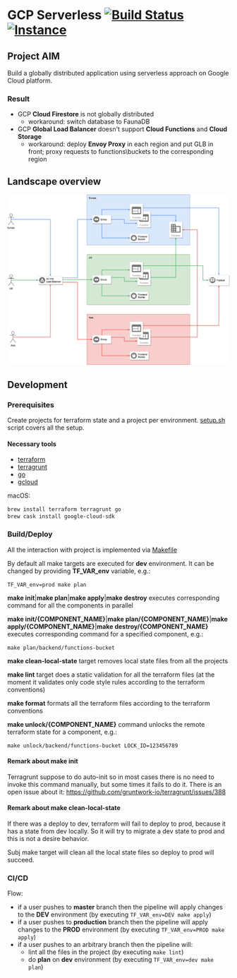 # GCP Serverless [![Build Status](https://github.com/slamdev/gcp-serverless/workflows/deploy/badge.svg)](https://github.com/slamdev/gcp-serverless/actions?query=workflow%3Adeploy) [![Instance](https://img.shields.io/uptimerobot/status/m784066675-cecccf2199b268abfefca2c4)](https://dev.gcp-serverless.slamdev.net)

## Project AIM

Build a globally distributed application using serverless approach on Google Cloud platform.

### Result

- GCP **Cloud Firestore** is not globally distributed
  * workaround: switch database to FaunaDB
- GCP **Global Load Balancer** doesn't support **Cloud Functions** and **Cloud Storage**
  * workaround: deploy **Envoy Proxy** in each region and put GLB in front; proxy requests to functions\buckets to the corresponding region

## Landscape overview 

![diagram](/etc/diagram.png?raw=true "Diagram")

## Development

### Prerequisites

Create projects for terraform state and a project per environment. [setup.sh](/etc/setup.sh) script covers all the setup.

#### Necessary tools

- [terraform](https://github.com/hashicorp/terraform)
- [terragrunt](https://github.com/gruntwork-io/terragrunt)
- [go](https://golang.org/doc/install)
- [gcloud](https://cloud.google.com/sdk/gcloud/)

macOS:
```shell script
brew install terraform terragrunt go
brew cask install google-cloud-sdk
```

### Build/Deploy

All the interaction with project is implemented via [Makefile](Makefile)

By default all make targets are executed for **dev** environment. It can be changed by providing **TF_VAR_env** variable, e.g.:
```shell script
TF_VAR_env=prod make plan 
```

**make init**|**make plan**|**make apply**|**make destroy** executes corresponding command for all the components in parallel

**make init/{COMPONENT_NAME}**|**make plan/{COMPONENT_NAME}**|**make apply/{COMPONENT_NAME}**|**make destroy/{COMPONENT_NAME}** executes corresponding command for a specified component, e.g.:
```shell script
make plan/backend/functions-bucket
```

**make clean-local-state** target removes local state files from all the projects

**make lint** target does a static validation for all the terraform files (at the moment it validates only code style rules according to the terraform conventions)

**make format** formats all the terraform files according to the terraform conventions

**make unlock/{COMPONENT_NAME}** command unlocks the remote terraform state for a component, e.g.:
```shell script
make unlock/backend/functions-bucket LOCK_ID=123456789
```

#### Remark about **make init**

Terragrunt suppose to do auto-init so in most cases there is no need to invoke this command manually, but some times it fails to do it. There is an open issue about it: https://github.com/gruntwork-io/terragrunt/issues/388

#### Remark about **make clean-local-state**

If there was a deploy to dev, terraform will fail to deploy to prod, because it has a state from dev locally. So it will try to migrate a dev state to prod and this is not a desire behavior.

Subj make target will clean all the local state files so deploy to prod will succeed.

### CI/CD

Flow:
- if a user pushes to **master** branch then the pipeline will apply changes to the **DEV** environment (by executing `TF_VAR_env=DEV make apply`)
- if a user pushes to **production** branch then the pipeline will apply changes to the **PROD** environment (by executing `TF_VAR_env=PROD make apply`)
- if a user pushes to an arbitrary branch then the pipeline will:
  * lint all the files in the project (by executing `make lint`)
  * do **plan** on **dev** environment (by executing `TF_VAR_env=dev make plan`)

